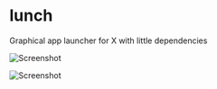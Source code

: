 # lunch
Graphical app launcher for X with little dependencies

![Screenshot](/../Screenshot/screenshot.png?raw=true "Screenshot")

![Screenshot](/../Screenshot/screenshot2.png?raw=true "Screenshot")
